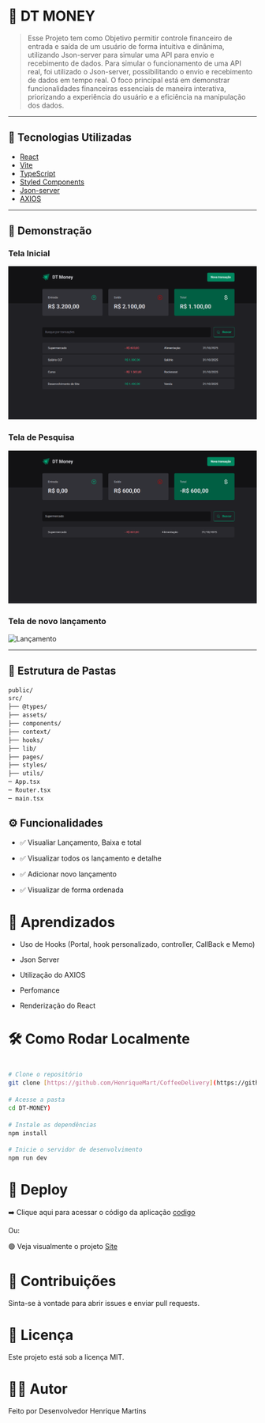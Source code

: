 # 📘 DT MONEY

> Esse Projeto tem como Objetivo permitir controle financeiro de entrada e saída de um usuário de forma intuitiva e dinânima, utilizando Json-server para simular uma API para envio e recebimento de dados.
> Para simular o funcionamento de uma API real, foi utilizado o Json-server, possibilitando o envio e recebimento de dados em tempo real. O foco principal está em demonstrar funcionalidades financeiras essenciais de maneira interativa, priorizando a experiência do usuário e a eficiência na manipulação dos dados.
---

## 🚀 Tecnologias Utilizadas

- [React](https://reactjs.org/)
- [Vite](https://vitejs.dev/)
- [TypeScript](https://www.typescriptlang.org/docs/)
- [Styled Components](https://styled-components.com/)
- [Json-server](https://github.com/typicode/json-server)
- [AXIOS](https://axios-http.com/ptbr/docs/intro)

---

## 📸 Demonstração

### Tela Inicial  

![Home](/src/assets/Home.webp)

### Tela de Pesquisa

![Search](/src/assets/Search.webp) 

### Tela de novo lançamento

![Lançamento](/src/assets/NewActive)

---

## 📂 Estrutura de Pastas

```bash
public/
src/
├── @types/
├── assets/
├── components/
├── context/
├── hooks/
├── lib/
├── pages/
├── styles/
├── utils/
─ App.tsx
─ Router.tsx
─ main.tsx
```
## ⚙️ Funcionalidades

- ✅ Visualiar Lançamento, Baixa e total

- ✅ Visualizar todos os lançamento e detalhe

- ✅ Adicionar novo lançamento

- ✅ Visualizar de forma ordenada 

# 🧠 Aprendizados

- Uso de Hooks (Portal, hook personalizado, controller, CallBack e Memo)

- Json Server

- Utilização do AXIOS

- Perfomance

-  Renderização do React


# 🛠️ Como Rodar Localmente

```bash

# Clone o repositório
git clone [https://github.com/HenriqueMart/CoffeeDelivery](https://github.com/HenriqueMart/DT-MONEY)

# Acesse a pasta
cd DT-MONEY)

# Instale as dependências
npm install

# Inicie o servidor de desenvolvimento
npm run dev

```

# 🔗 Deploy

➡️ Clique aqui para acessar o código da aplicação [codigo](https://github.com/HenriqueMart/DT-MONEY)

Ou:

🟢 Veja visualmente o projeto [Site]() 

# 🤝 Contribuições
Sinta-se à vontade para abrir issues e enviar pull requests.

# 📄 Licença
Este projeto está sob a licença MIT.

# 👨‍💻 Autor
Feito por Desenvolvedor Henrique Martins
